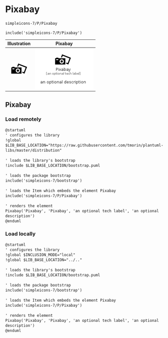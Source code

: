 # Pixabay


```text
simpleicons-7/P/Pixabay
```

```text
include('simpleicons-7/P/Pixabay')
```



| Illustration | Pixabay |
| :---: | :---: |
| ![illustration for Illustration](../../simpleicons-7/P/Pixabay.png) | ![illustration for Pixabay](../../simpleicons-7/P/Pixabay.Local.png) |




## Pixabay

### Load remotely
```plantuml
@startuml
' configures the library
!global $LIB_BASE_LOCATION="https://raw.githubusercontent.com/tmorin/plantuml-libs/master/distribution"

' loads the library's bootstrap
!include $LIB_BASE_LOCATION/bootstrap.puml

' loads the package bootstrap
include('simpleicons-7/bootstrap')

' loads the Item which embeds the element Pixabay
include('simpleicons-7/P/Pixabay')

' renders the element
Pixabay('Pixabay', 'Pixabay', 'an optional tech label', 'an optional description')
@enduml
```

### Load locally
```plantuml
@startuml
' configures the library
!global $INCLUSION_MODE="local"
!global $LIB_BASE_LOCATION="../.."

' loads the library's bootstrap
!include $LIB_BASE_LOCATION/bootstrap.puml

' loads the package bootstrap
include('simpleicons-7/bootstrap')

' loads the Item which embeds the element Pixabay
include('simpleicons-7/P/Pixabay')

' renders the element
Pixabay('Pixabay', 'Pixabay', 'an optional tech label', 'an optional description')
@enduml
```


